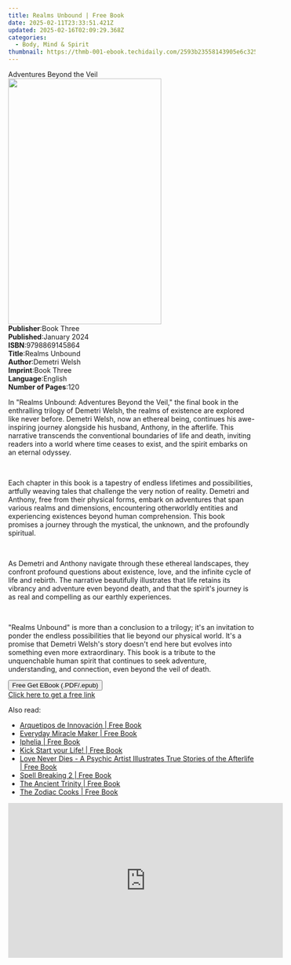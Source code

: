 ```yaml
---
title: Realms Unbound | Free Book
date: 2025-02-11T23:33:51.421Z
updated: 2025-02-16T02:09:29.368Z
categories:
  - Body, Mind & Spirit
thumbnail: https://thmb-001-ebook.techidaily.com/2593b23558143905e6c3250e57245f57f1a1ccb56ee5a52cba03f9594658a41a.jpg
---
```

<main id="book-container">
  <div class="flex flex-col">
    <div class="book-brief flex-1 py-6 px-4 sm:p-6 md:py-10 md:px-8">
      <!-- brief-->
      <div class="book-brief-main">Adventures Beyond the Veil</div>
    </div>
    <div
      class="book-meta-info flex-1 grid gap-4 col-start-1 col-end-3 row-start-1 sm:mb-6 sm:grid-cols-4 lg:gap-6 lg:col-start-2 lg:row-end-6 lg:row-span-6 lg:mb-0"
    >
      <div
        class="book-meta-info-left place-content-center mt-4 p-4 text-sm leading-6 col-start-2 col-span-2 dark:text-slate-400"
      >
        <img
          class="w-full h-500 object-cover rounded-lg sm:h-255 sm:col-span-2 lg:col-span-full"
          src="https://img-001-ebook.techidaily.com/40223ce8a5af424c786c1a3e6e737590006ebc95797c8489cd2d9508544110be.jpg"
          alt=""
          width="312"
          height="500"
        />
      </div>
      <div
        class="book-meta-info-right mt-2 col-start-1 row-start-2 col-span-3 self-center"
      >
        <!-- meta data  -->
        <div class="flex flex-col px-4 md:px-8">
          <div class="flex-1">
            <strong>Publisher</strong>:<span class="px-2">Book Three</span>
          </div>
          <div class="flex-1">
            <strong>Published</strong>:<span class="px-2">January 2024</span>
          </div>
          <div class="flex-1">
            <strong>ISBN</strong>:<span class="px-2">9798869145864</span>
          </div>
          <div class="flex-1">
            <strong>Title</strong>:<span class="px-2">Realms Unbound</span>
          </div>
          <div class="flex-1">
            <strong>Author</strong>:<span class="px-2">Demetri Welsh</span>
          </div>
          <div class="flex-1">
            <strong>Imprint</strong>:<span class="px-2">Book Three</span>
          </div>
          <div class="flex-1">
            <strong>Language</strong>:<span class="px-2">English</span>
          </div>
          <div class="flex-1">
            <strong>Number of Pages</strong>:<span class="px-2">120</span>
          </div>
        </div>
      </div>
    </div>
    <div class="book-description flex-1 py-6 px-4 sm:p-6 md:py-10 md:px-8">
      <div class="book-description-main">
        <div accordion-content="" id="description">
          <p>
            In "Realms Unbound: Adventures Beyond the Veil," the final book in
            the enthralling trilogy of Demetri Welsh, the realms of existence
            are explored like never before. Demetri Welsh, now an ethereal
            being, continues his awe-inspiring journey alongside his husband,
            Anthony, in the afterlife. This narrative transcends the
            conventional boundaries of life and death, inviting readers into a
            world where time ceases to exist, and the spirit embarks on an
            eternal odyssey.
          </p>
          <p><br /></p>
          <p>
            Each chapter in this book is a tapestry of endless lifetimes and
            possibilities, artfully weaving tales that challenge the very notion
            of reality. Demetri and Anthony, free from their physical forms,
            embark on adventures that span various realms and dimensions,
            encountering otherworldly entities and experiencing existences
            beyond human comprehension. This book promises a journey through the
            mystical, the unknown, and the profoundly spiritual.
          </p>
          <p><br /></p>
          <p>
            As Demetri and Anthony navigate through these ethereal landscapes,
            they confront profound questions about existence, love, and the
            infinite cycle of life and rebirth. The narrative beautifully
            illustrates that life retains its vibrancy and adventure even beyond
            death, and that the spirit's journey is as real and compelling as
            our earthly experiences.
          </p>
          <p><br /></p>
          <p>
            "Realms Unbound" is more than a conclusion to a trilogy; it's an
            invitation to ponder the endless possibilities that lie beyond our
            physical world. It's a promise that Demetri Welsh's story doesn't
            end here but evolves into something even more extraordinary. This
            book is a tribute to the unquenchable human spirit that continues to
            seek adventure, understanding, and connection, even beyond the veil
            of death.
          </p>
        </div>
        <div class="accordion-fader"></div>
      </div>
    </div>
    <div class="book-excerpts flex-1 py-6 px-4 sm:p-6 md:py-10 md:px-8"></div>
    <div
      class="book-about-author flex-1 py-6 px-4 sm:p-6 md:py-10 md:px-8"
    ></div>
    <div class="book-free-get flex-1 py-6 px-4 sm:p-6 md:py-10 md:px-8">
      <button
        id="btn-free-get"
        class="bg-blue-500 hover:bg-blue-700 text-white font-bold py-2 px-4 rounded"
      >
        Free Get EBook (.PDF/.epub)
      </button>
      <div id="countdown-display" class="px-2 text-lg mt-2"></div>
      <a
        id="free-link"
        class="hidden bg-blue-500 hover:bg-blue-700 text-white font-bold py-2 px-4 rounded"
        href="https://www.ebooks.com/en-us/book/211236537/realms-unbound/demetri-welsh/"
        target="_blank"
        >Click here to get a free link</a
      >
    </div>
    <script>
      let countdownTime = 0;
      let countdownInterval = null;
      document
        .getElementById('btn-free-get')
        .addEventListener('click', startCountdown);
      function startCountdown() {
        countdownTime = new Date().getTime() + 60000 * 3;
        countdownInterval = setInterval(updateCountdown, 1000);
        document.getElementById('btn-free-get').disabled = true;
        document
          .getElementById('btn-free-get')
          .classList.add('bg-gray-500', 'cursor-not-allowed');
      }
      function updateCountdown() {
        let currentTime = new Date().getTime();
        let timeLeft = countdownTime - currentTime;
        let secondsLeft = Math.floor(timeLeft / 1000);
        document.getElementById('countdown-display').innerHTML =
          `Remaining time: ${secondsLeft} seconds.`;
        if (secondsLeft <= 0) {
          clearInterval(countdownInterval);
          document.getElementById('btn-free-get').classList.add('hidden');
          document.getElementById('free-link').classList.remove('hidden');
          document.getElementById('countdown-display').innerHTML = '';
        }
      }
    </script>
  </div>
</main>

<ins class="adsbygoogle"
      style="display:block"
      data-ad-client="ca-pub-7571918770474297"
      data-ad-slot="8358498916"
      data-ad-format="auto"
      data-full-width-responsive="true"></ins>
    

<span class="atpl-alsoreadstyle">Also read:</span>
<div><ul>
<li><a href="https://novels-ebooks.techidaily.com/209854628-9780648171614-arquetipos-de-innovacion/"><u>Arquetipos de Innovación | Free Book</u></a></li>
<li><a href="https://novels-ebooks.techidaily.com/209854275-9780648011521-everyday-miracle-maker/"><u>Everyday Miracle Maker | Free Book</u></a></li>
<li><a href="https://novels-ebooks.techidaily.com/209854257-9780996902427-iphelia/"><u>Iphelia | Free Book</u></a></li>
<li><a href="https://novels-ebooks.techidaily.com/209854570-9781912256471-kick-start-your-life/"><u>Kick Start your Life! | Free Book</u></a></li>
<li><a href="https://novels-ebooks.techidaily.com/209854255-9781947369108-love-never-dies-a-psychic-artist-illustrates-true-stories-of-the-afterlife/"><u>Love Never Dies - A Psychic Artist Illustrates True Stories of the Afterlife | Free Book</u></a></li>
<li><a href="https://novels-ebooks.techidaily.com/209854335-9781889471303-spell-breaking-2/"><u>Spell Breaking 2 | Free Book</u></a></li>
<li><a href="https://novels-ebooks.techidaily.com/209854671-9780994925534-the-ancient-trinity/"><u>The Ancient Trinity | Free Book</u></a></li>
<li><a href="https://novels-ebooks.techidaily.com/209854477-9781912031634-the-zodiac-cooks/"><u>The Zodiac Cooks | Free Book</u></a></li>
</ul></div>

<!-- affiliate ads begin -->
<iframe width="560" height="315" src="https://www.youtube.com/embed/BR4gsW-J7as?si=9a56UDKZKhREZnwz" title="YouTube video player" frameborder="0" allow="accelerometer; autoplay; clipboard-write; encrypted-media; gyroscope; picture-in-picture; web-share" referrerpolicy="strict-origin-when-cross-origin" allowfullscreen></iframe>
<!-- affiliate ads end -->

